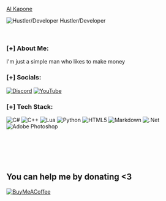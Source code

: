 <u>Al Kapone</u>

![Hustler/Developer](https://i.imgur.com/H3AVHuX.png)
Hustler/Developer

<p align="center">
<br>
</p>

### [+] About Me:
I'm just a simple man who likes to make money

### [+] Socials:
[![Discord](https://img.shields.io/badge/Discord-%237289DA.svg?logo=discord&logoColor=white)](https://discord.gg/scjtjHGUca) [![YouTube](https://img.shields.io/badge/YouTube-%23FF0000.svg?logo=YouTube&logoColor=white)](https://www.youtube.com/channel/UCinWAbw-go4OSbpuCMsmZSg)

### [+] Tech Stack:
![C#](https://img.shields.io/badge/c%23-%23239120.svg?style=flat-square&logo=c-sharp&logoColor=white) ![C++](https://img.shields.io/badge/c++-%2300599C.svg?style=flat-square&logo=c%2B%2B&logoColor=white) ![Lua](https://img.shields.io/badge/lua-%232C2D72.svg?style=flat-square&logo=lua&logoColor=white) ![Python](https://img.shields.io/badge/python-3670A0?style=flat-square&logo=python&logoColor=ffdd54) ![HTML5](https://img.shields.io/badge/html5-%23E34F26.svg?style=flat-square&logo=html5&logoColor=white) ![Markdown](https://img.shields.io/badge/markdown-%23000000.svg?style=flat-square&logo=markdown&logoColor=white) ![.Net](https://img.shields.io/badge/.NET-5C2D91?style=flat-square&logo=.net&logoColor=white) ![Adobe Photoshop](https://img.shields.io/badge/adobephotoshop-%2331A8FF.svg?style=flat-square&logo=adobephotoshop&logoColor=white)

<br><br><br><br>

## You can help me by donating <3
   [![BuyMeACoffee](https://img.shields.io/badge/Buy%20Me%20a%20Coffee-ffdd00?style=for-the-badge&logo=buy-me-a-coffee&logoColor=black)](https://buymeacoffee.com/Kap0ne)
